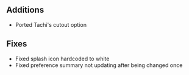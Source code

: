 <!-- Formatting
## Additions

## Changes

## Fixes

## Other
-->
## Additions
- Ported Tachi's cutout option

## Fixes
- Fixed splash icon hardcoded to white
- Fixed preference summary not updating after being changed once